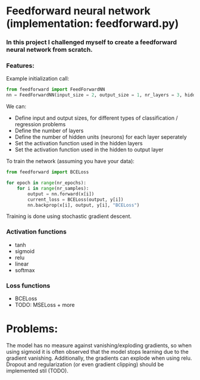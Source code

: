 # Feedforward neural network (implementation: feedforward.py)
### In this project I challenged myself to create a feedforward neural network from scratch.

### Features:
Example initialization call: <br>
```python
from feedforward import FeedForwardNN
nn = FeedForwardNN(input_size = 2, output_size = 1, nr_layers = 3, hidden_units = [10, 10, 10], activation = "relu", output_activation = "sigmoid")
```

We can:
- Define input and output sizes, for different types of classification / regression problems
- Define the number of layers
- Define the number of hidden units (neurons) for each layer seperately
- Set the activation function used in the hidden layers
- Set the activation function used in the hidden to output layer

To train the network (assuming you have your data): <br>
```python
from feedforward import BCELoss

for epoch in range(nr_epochs):
    for i in range(nr_samples):
        output = nn.forward(x[i])
        current_loss = BCELoss(output, y[i])
        nn.backprop(x[i], output, y[i], "BCELoss")
```
Training is done using stochastic gradient descent.

### Activation functions
- tanh
- sigmoid
- relu
- linear
- softmax

### Loss functions
- BCELoss
- TODO: MSELoss + more

# Problems:
The model has no measure against vanishing/exploding gradients, so when using sigmoid it is often observed that the model stops learning due to the gradient vanishing. 
Additionally, the gradients can explode when using relu. Dropout and regularization (or even gradient clipping) should be implemented stil (TODO).
